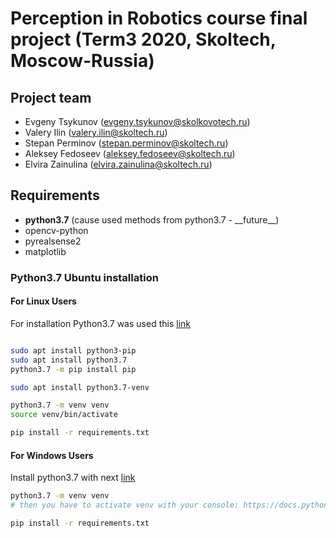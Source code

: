 # Perception in Robotics course final project (Term3 2020, Skoltech, Moscow-Russia)

## Project team
- Evgeny Tsykunov (evgeny.tsykunov@skolkovotech.ru)
- Valery Ilin (valery.ilin@skoltech.ru)
- Stepan Perminov (stepan.perminov@skoltech.ru)
- Aleksey Fedoseev (aleksey.fedoseev@skoltech.ru)
- Elvira Zainulina (elvira.zainulina@skoltech.ru)


## Requirements
- **python3.7** (cause used methods from python3.7 - \_\_future__)
- opencv-python
- pyrealsense2
- matplotlib


### Python3.7 Ubuntu installation
#### For Linux Users

For installation Python3.7 was used this [link](https://stackoverflow.com/questions/54633657/how-to-install-pip-for-python-3-7-on-ubuntu-18)
```bash

sudo apt install python3-pip
sudo apt install python3.7
python3.7 -m pip install pip

sudo apt install python3.7-venv

python3.7 -m venv venv 
source venv/bin/activate

pip install -r requirements.txt
```
#### For Windows Users

Install python3.7 with next [link](https://www.python.org/downloads/)
```bash
python3.7 -m venv venv 
# then you have to activate venv with your console: https://docs.python.org/3/library/venv.html

pip install -r requirements.txt
```